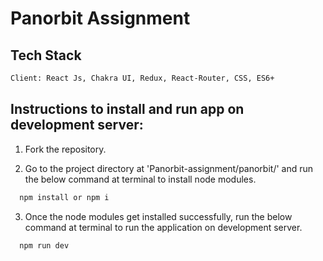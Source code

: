# Panorbit Assignment


## Tech Stack

```bash
Client: React Js, Chakra UI, Redux, React-Router, CSS, ES6+
```




## Instructions to install and run app on development server: 

 1. Fork the repository.

 2. Go to the project directory at 'Panorbit-assignment/panorbit/' and run the below command at terminal to install node modules.

```bash
  npm install or npm i
```
 3. Once the node modules get installed successfully, run the below command at terminal to run the application on development server.
```bash
  npm run dev
```

 

